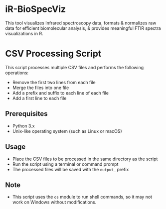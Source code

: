 # iR-BioSpecViz
This tool visualizes Infrared spectroscopy data, formats &amp; normalizes raw data for efficient biomolecular analysis, &amp; provides meaningful FTIR spectra visualizations in R.

# CSV Processing Script
This script processes multiple CSV files and performs the following operations:

- Remove the first two lines from each file
- Merge the files into one file
- Add a prefix and suffix to each line of each file
- Add a first line to each file

## Prerequisites
- Python 3.x
- Unix-like operating system (such as Linux or macOS)

## Usage
- Place the CSV files to be processed in the same directory as the script
- Run the script using a terminal or command prompt
- The processed files will be saved with the `output_` prefix

## Note
- This script uses the `os` module to run shell commands, so it may not work on Windows without modifications.
